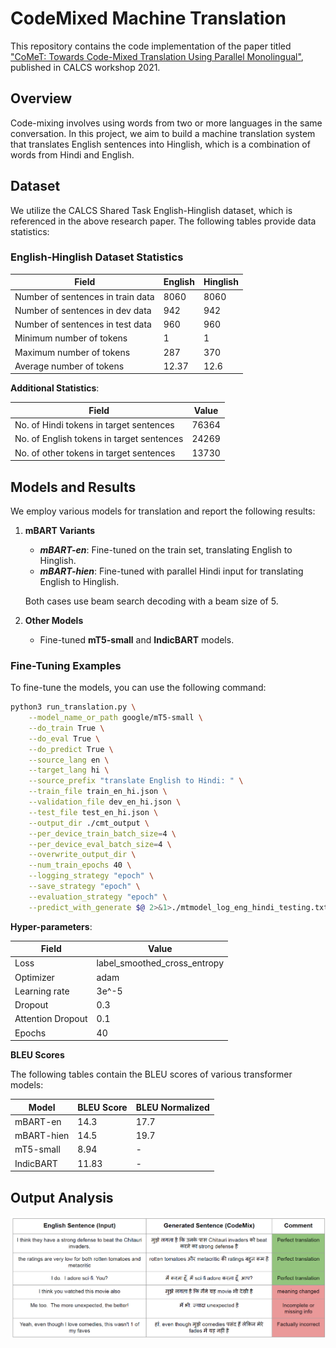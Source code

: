 # CodeMixed Machine Translation

This repository contains the code implementation of the paper titled ["CoMeT: Towards Code-Mixed Translation Using Parallel Monolingual"](https://aclanthology.org/2021.calcs-1.7.pdf), published in CALCS workshop 2021.

## Overview

Code-mixing involves using words from two or more languages in the same conversation. In this project, we aim to build a machine translation system that translates English sentences into Hinglish, which is a combination of words from Hindi and English.

## Dataset

We utilize the CALCS Shared Task English-Hinglish dataset, which is referenced in the above research paper. The following tables provide data statistics:

### English-Hinglish Dataset Statistics

| Field                              | English | Hinglish |
|------------------------------------|---------|---------|
| Number of sentences in train data  | 8060    | 8060    |
| Number of sentences in dev data    | 942     | 942     |
| Number of sentences in test data   | 960     | 960     |
| Minimum number of tokens           | 1       | 1       |
| Maximum number of tokens           | 287     | 370     |
| Average number of tokens           | 12.37   | 12.6    |

**Additional Statistics**:

| Field                               | Value  |
|-------------------------------------|------- |
| No. of Hindi tokens in target sentences    | 76364  |
| No. of English tokens in target sentences  | 24269  |
| No. of other tokens in target sentences   | 13730  |

## Models and Results

We employ various models for translation and report the following results:

1. **mBART Variants**

   - ***mBART-en***: Fine-tuned on the train set, translating English to Hinglish.
   - ***mBART-hien***: Fine-tuned with parallel Hindi input for translating English to Hinglish.
   
   Both cases use beam search decoding with a beam size of 5.

2. **Other Models**

   - Fine-tuned **mT5-small** and **IndicBART** models.

### Fine-Tuning Examples

To fine-tune the models, you can use the following command:

```bash
python3 run_translation.py \
    --model_name_or_path google/mT5-small \
    --do_train True \
    --do_eval True \
    --do_predict True \
    --source_lang en \
    --target_lang hi \
    --source_prefix "translate English to Hindi: " \
    --train_file train_en_hi.json \
    --validation_file dev_en_hi.json \
    --test_file test_en_hi.json \
    --output_dir ./cmt_output \
    --per_device_train_batch_size=4 \
    --per_device_eval_batch_size=4 \
    --overwrite_output_dir \
    --num_train_epochs 40 \
    --logging_strategy "epoch" \
    --save_strategy "epoch" \
    --evaluation_strategy "epoch" \
    --predict_with_generate $@ 2>&1>./mtmodel_log_eng_hindi_testing.txt

```

**Hyper-parameters**:

| Field               | Value                  |
|---------------------|------------------------|
| Loss                | label_smoothed_cross_entropy |
| Optimizer           | adam                   |
| Learning rate       | 3e^-5                  |
| Dropout             | 0.3                    |
| Attention Dropout   | 0.1                    |
| Epochs              | 40                     |


**BLEU Scores**

The following tables contain the BLEU scores of various transformer models:

| Model       | BLEU Score | BLEU Normalized |
|-------------|------------|-----------------|
| mBART-en    | 14.3       | 17.7            |
| mBART-hien  | 14.5       | 19.7            |
| mT5-small   | 8.94       | -               |
| IndicBART   | 11.83      | -               |

## Output Analysis

![output examples](Eng_hinglish_output_analysis.png)